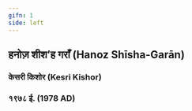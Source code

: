 ```yaml
---
gifn: 1
side: left
---
```

## हनोज़ शीश’ह गराँ (Hanoz Shīsha-Garān)  

### केसरी किशोर (Kesri Kishor)  
### १९७८ ई. (1978 AD)  
